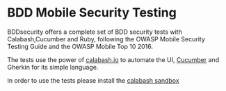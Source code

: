 # BDD Mobile Security Testing
BDDsecurity offers a complete set of BDD security tests with Calabash,Cucumber and Ruby, following the OWASP Mobile Security Testing Guide and the OWASP Mobile Top 10 2016.

The tests use the power of [calabash.io](https://calabash.io) to automate the UI, [Cucumber](https://cucumber.io/) and Gherkin for its simple language.

In order to use the tests please install the [calabash sandbox](https://github.com/calabash/install)



